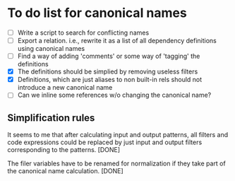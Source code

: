 # To do list for canonical names

- [ ] Write a script to search for conflicting names
- [ ] Export a relation. i.e., rewrite it as a list of all
      dependency definitions using canonical names
- [ ] Find a way of adding 'comments' or some way of 'tagging' the definitions
- [X] The definitions should be simplied by removing useless filters
- [X] Definitions, which are just aliases to non built-in rels should not introduce a new canonical name
- [ ] Can we inline some references w/o changing the canonical name?

## Simplification rules

It seems to me that after calculating input and output patterns, all
filters and code expressions could be replaced by just input and output
filters corresponding to the patterns. [DONE]

The filer variables have to be renamed for normalization if they take part of 
the canonical name calculation. [DONE]
